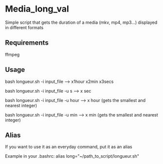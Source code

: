 # Media_long_val
Simple script that gets the duration of a media (mkv, mp4, mp3...) displayed in different formats

## **Requirements**

ffmpeg

## **Usage**

bash longueur.sh -i input_file --> x1hour x2min x3secs

bash longueur.sh -i input_file -u s --> x sec 

bash longueur.sh -i input_file -u hour --> x hour (gets the smallest and nearest integer)

bash longueur.sh -i input_file -u min --> x min (gets the smallest and nearest integer)

## **Alias**

If you want to use it as an everyday command, put it as an alias

Example in your .bashrc: alias long="~/path_to_script/longueur.sh"

